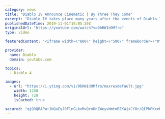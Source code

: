 ```yaml
---
category: news
title: "Diablo IV Announce Cinematic | By Three They Come"
excerpt: "Diablo IV takes place many years after the events of Diablo III, after millions have been slaughtered by the actions of the High Heavens and Burning Hells alike."
publishedDateTime: 2019-11-01T18:05:30Z
originalUrl: "https://youtube.com/watch?v=9bRWIdOMfro"
type: video

featuredContent: "<iframe width=\"800\" height=\"500\" frameborder=\"0\" src=\"https://www.youtube.com/embed/9bRWIdOMfro\" allow=\"accelerometer; autoplay; encrypted-media; gyroscope; picture-in-picture\" allowfullscreen></iframe>"

provider:
  name: Diablo
  domain: youtube.com

topics:
  - Diablo 4

images:
  - url: "https://i.ytimg.com/vi/9bRWIdOMfro/maxresdefault.jpg"
    width: 1280
    height: 720
    isCached: true

secured: "qjQ0QRAPa+1NQaEyJ0FlnGLkuMvQrnDnZWeyvNmtnBZKWjxCY8r/QIPkPKxeMAPWNEopQZoxvMAj712dWQPzH6x2zB69SItdOrdFLANeyOBzz1bCwscwbr9umIodHtT17jOthhVp5Npp5czFl8wVrwtAHLkbhWFTWbQZRNrgwi7WewOAUXfeSMU9yQqnDe1+8mj2PSu6zQlPvU/5qYZqg36SgxrY8Jg6Rh2NqWmbUaQxs7cP+vJTa01pHpdATqCuxVan1x5MS/Z3b+Z7jFcSCNnWomO+qxCVx6C52BwtGaMNdk1KQP4rKweq6RyxhQlg5vlxm+4Z09r8IFNU+D+jAW0gTQTREHRbwZmfBfUM/su7gYuleNuNi9YL4BrWNc3Rto/OifKdfvvSvL71dlPr4vqj49ltKsPSdNfmWJ+8j9jQOL7yVnYD4V+244rBQY6C;tiCqN883j66EhGL6VQQqKw=="
---
```


